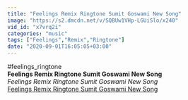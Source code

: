 ```yaml
---
title: "Feelings Remix Ringtone Sumit Goswami New Song"
image: "https://s2.dmcdn.net/v/SQBUw1VHp-LGUiSlo/x240"
vid_id: "x7vrq2i"
categories: "music"
tags: ["Feelings","Remix","Ringtone"]
date: "2020-09-01T16:05:05+03:00"
---
```

#feelings_ringtone<br><b>Feelings Remix Ringtone Sumit Goswami New Song</b><br> <i>Feelings Remix Ringtone Sumit Goswami New Song</i><br> <u>Feelings Remix Ringtone Sumit Goswami New Song</u>

